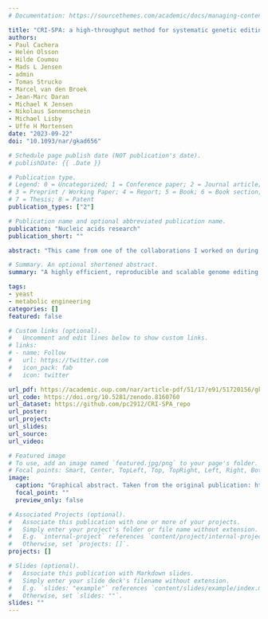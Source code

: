 ```yaml
---
# Documentation: https://sourcethemes.com/academic/docs/managing-content/

title: "CRI-SPA: a high-throughput method for systematic genetic editing of yeast libraries"
authors:
- Paul Cachera
- Helén Olsson
- Hilde Coumou
- Mads L Jensen
- admin
- Tomas Strucko
- Marcel van den Broek
- Jean-Marc Daran
- Michael K Jensen
- Nikolaus Sonnenschein
- Michael Lisby
- Uffe H Mortensen
date: "2023-09-22"
doi: "10.1093/nar/gkad656"

# Schedule page publish date (NOT publication's date).
# publishDate: {{ .Date }}

# Publication type.
# Legend: 0 = Uncategorized; 1 = Conference paper; 2 = Journal article;
# 3 = Preprint / Working Paper; 4 = Report; 5 = Book; 6 = Book section;
# 7 = Thesis; 8 = Patent
publication_types: ["2"]

# Publication name and optional abbreviated publication name.
publication: "Nucleic acids research"
publication_short: ""

abstract: "This came from one of the collaborations I worked on during my postdoc. The paper presents CRI-SPA, an experimental method for transferring chromosomal genetic features from a donor strain to large libraries of _S. cerevisiae_. The method is highly efficient, reproducible and scalable, and is promising for systems-level understanding of cellular processes. I was involved in the first implementation of the method, at the data analysis level."

# Summary. An optional shortened abstract.
summary: "A highly efficient, reproducible and scalable genome editing method"

tags:
- yeast
- metabolic engineering
categories: []
featured: false

# Custom links (optional).
#   Uncomment and edit lines below to show custom links.
# links:
# - name: Follow
#   url: https://twitter.com
#   icon_pack: fab
#   icon: twitter

url_pdf: https://academic.oup.com/nar/article-pdf/51/17/e91/51720156/gkad656.pdf
url_code: https://doi.org/10.5281/zenodo.8160760
url_dataset: https://github.com/pc2912/CRI-SPA_repo
url_poster:
url_project:
url_slides:
url_source:
url_video:

# Featured image
# To use, add an image named `featured.jpg/png` to your page's folder.
# Focal points: Smart, Center, TopLeft, Top, TopRight, Left, Right, BottomLeft, Bottom, BottomRight.
image:
  caption: "Graphical abstract. Taken from the original publication: https://doi.org/10.1093/nar/gkad656"
  focal_point: ""
  preview_only: false

# Associated Projects (optional).
#   Associate this publication with one or more of your projects.
#   Simply enter your project's folder or file name without extension.
#   E.g. `internal-project` references `content/project/internal-project/index.md`.
#   Otherwise, set `projects: []`.
projects: []

# Slides (optional).
#   Associate this publication with Markdown slides.
#   Simply enter your slide deck's filename without extension.
#   E.g. `slides: "example"` references `content/slides/example/index.md`.
#   Otherwise, set `slides: ""`.
slides: ""
---
```

